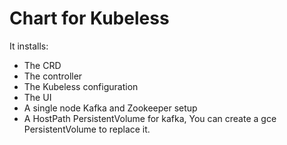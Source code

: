 # Chart for Kubeless

It installs:

* The CRD
* The controller
* The Kubeless configuration
* The UI
* A single node Kafka and Zookeeper setup
* A HostPath PersistentVolume for kafka, You can create a gce PersistentVolume to replace it.